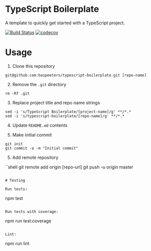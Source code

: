 # TypeScript Boilerplate

A template to quickly get started with a TypeScript project.

[![Build Status](https://travis-ci.org/baspeeters/typescript-boilerplate.svg?branch=master)](https://travis-ci.org/baspeeters/typescript-boilerplate)  [![codecov](https://codecov.io/gh/baspeeters/typescript-boilerplate/branch/master/graph/badge.svg)](https://codecov.io/gh/baspeeters/typescript-boilerplate)

# Usage

1. Clone this repository

```shell
git@github.com:baspeeters/typescript-boilerplate.git [repo-name]
```

2. Remove the `.git` directory

```shell
rm -Rf .git
```

3. Replace project title and repo name strings

```shell
sed -i 's/TypeScript Boilerplate/[project-name]/g' **/*.*
sed -i 's/typescript-boilerplate/[repo-name]/g' **/*.*
```

4. Update `README.md` contents

5. Make initial commit

```shell
git init
git commit -a -m "Initial commit"
```

5. Add remote repository

``shell
git remote add origin [repo-url]
git push -u origin master
```

# Testing

Run tests:
```
npm test
```

Run tests with coverage:
```
npm run test:coverage
```

Lint:
```
npm run lint
```
